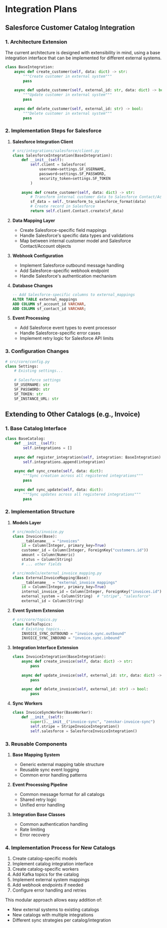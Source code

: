 # Integration Plans

## Salesforce Customer Catalog Integration

### 1. Architecture Extension
The current architecture is designed with extensibility in mind, using a base integration interface that can be implemented for different external systems.

```python
class BaseIntegration:
    async def create_customer(self, data: dict) -> str:
        """Create customer in external system"""
        pass
    
    async def update_customer(self, external_id: str, data: dict) -> bool:
        """Update customer in external system"""
        pass
    
    async def delete_customer(self, external_id: str) -> bool:
        """Delete customer in external system"""
        pass
```

### 2. Implementation Steps for Salesforce

1. **Salesforce Integration Client**
   ```python
   # src/integrations/salesforce/client.py
   class SalesforceIntegration(BaseIntegration):
       def __init__(self):
           self.client = Salesforce(
               username=settings.SF_USERNAME,
               password=settings.SF_PASSWORD,
               security_token=settings.SF_TOKEN
           )
       
       async def create_customer(self, data: dict) -> str:
           # Transform internal customer data to Salesforce Contact/Account format
           sf_data = self._transform_to_salesforce_format(data)
           # Create record in Salesforce
           return self.client.Contact.create(sf_data)
   ```

2. **Data Mapping Layer**
   - Create Salesforce-specific field mappings
   - Handle Salesforce's specific data types and validations
   - Map between internal customer model and Salesforce Contact/Account objects

3. **Webhook Configuration**
   - Implement Salesforce outbound message handling
   - Add Salesforce-specific webhook endpoint
   - Handle Salesforce's authentication mechanism

4. **Database Changes**
   ```sql
   -- Add Salesforce-specific columns to external_mappings
   ALTER TABLE external_mappings
   ADD COLUMN sf_account_id VARCHAR,
   ADD COLUMN sf_contact_id VARCHAR;
   ```

5. **Event Processing**
   - Add Salesforce event types to event processor
   - Handle Salesforce-specific error cases
   - Implement retry logic for Salesforce API limits

### 3. Configuration Changes
```python
# src/core/config.py
class Settings:
    # Existing settings...
    
    # Salesforce settings
    SF_USERNAME: str
    SF_PASSWORD: str
    SF_TOKEN: str
    SF_INSTANCE_URL: str
```

## Extending to Other Catalogs (e.g., Invoice)

### 1. Base Catalog Interface
```python
class BaseCatalog:
    def __init__(self):
        self.integrations = []
    
    async def register_integration(self, integration: BaseIntegration):
        self.integrations.append(integration)
    
    async def sync_create(self, data: dict):
        """Sync creation across all registered integrations"""
        pass
    
    async def sync_update(self, data: dict):
        """Sync updates across all registered integrations"""
        pass
```

### 2. Implementation Structure

1. **Models Layer**
   ```python
   # src/models/invoice.py
   class Invoice(Base):
       __tablename__ = "invoices"
       id = Column(Integer, primary_key=True)
       customer_id = Column(Integer, ForeignKey("customers.id"))
       amount = Column(Numeric)
       status = Column(String)
       # ... other fields
   
   # src/models/external_invoice_mapping.py
   class ExternalInvoiceMapping(Base):
       __tablename__ = "external_invoice_mappings"
       id = Column(Integer, primary_key=True)
       internal_invoice_id = Column(Integer, ForeignKey("invoices.id"))
       external_system = Column(String)  # "stripe", "salesforce"
       external_id = Column(String)
   ```

2. **Event System Extension**
   ```python
   # src/core/topics.py
   class KafkaTopics:
       # Existing topics...
       INVOICE_SYNC_OUTBOUND = "invoice.sync.outbound"
       INVOICE_SYNC_INBOUND = "invoice.sync.inbound"
   ```

3. **Integration Interface Extension**
   ```python
   class InvoiceIntegration(BaseIntegration):
       async def create_invoice(self, data: dict) -> str:
           pass
       
       async def update_invoice(self, external_id: str, data: dict) -> bool:
           pass
       
       async def delete_invoice(self, external_id: str) -> bool:
           pass
   ```

4. **Sync Workers**
   ```python
   class InvoiceSyncWorker(BaseWorker):
       def __init__(self):
           super().__init__("invoice-sync", "zenskar-invoice-sync")
           self.stripe = StripeInvoiceIntegration()
           self.salesforce = SalesforceInvoiceIntegration()
   ```

### 3. Reusable Components

1. **Base Mapping System**
   - Generic external mapping table structure
   - Reusable sync event logging
   - Common error handling patterns

2. **Event Processing Pipeline**
   - Common message format for all catalogs
   - Shared retry logic
   - Unified error handling

3. **Integration Base Classes**
   - Common authentication handling
   - Rate limiting
   - Error recovery

### 4. Implementation Process for New Catalogs

1. Create catalog-specific models
2. Implement catalog integration interface
3. Create catalog-specific workers
4. Add Kafka topics for the catalog
5. Implement external system mappings
6. Add webhook endpoints if needed
7. Configure error handling and retries

This modular approach allows easy addition of:
- New external systems to existing catalogs
- New catalogs with multiple integrations
- Different sync strategies per catalog/integration
